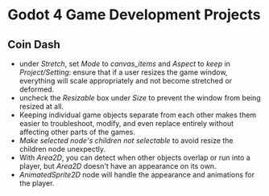 # Godot 4 Game Development Projects

## Coin Dash

- under _Stretch_, set _Mode_ to _canvas_items_ and _Aspect_ to _keep_ in _Project/Setting_: ensure that if a user resizes the game window, everything will scale appropriately and not become stretched or deformed.
- uncheck the _Resizable_ box under _Size_ to prevent the window from being resized at all.
- Keeping individual game objects separate from each other makes them easier to troubleshoot, modify, and even replace entirely without affecting other parts of the games.
- _Make selected node's children not selectable_ to avoid resize the children node unexpectly.
- With _Area2D_, you can detect when other objects overlap or run into a player, but _Area2D_ doesn't have an appearance on its own.
- _AnimatedSprite2D_ node will handle the appearance and animations for the player. 